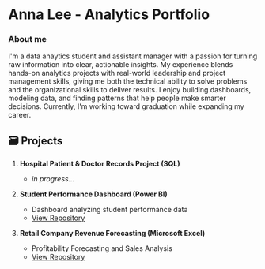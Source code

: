# Anna Lee - Analytics Portfolio
### About me
I'm a data anaytics student and assistant manager with a passion for turning raw information into clear, actionable insights. My experience blends hands-on analytics projects with real-world leadership and project management skills, giving me both the technical ability to solve problems and the organizational skills to deliver results. I enjoy building dashboards, modeling data, and finding patterns that help people make smarter decisions. Currently, I'm working toward graduation while expanding my career.

## 🗃️ Projects

1. **Hospital Patient & Doctor Records Project (SQL)**
   - *in progress...*
  
3. **Student Performance Dashboard (Power BI)**
   - Dashboard analyzing student performance data
   - [View Repository](https://github.com/annalee-data/studentperformance-powerbi/blob/main/README.md)

4. **Retail Company Revenue Forecasting (Microsoft Excel)**
   - Profitability Forecasting and Sales Analysis
   - [View Repository](https://github.com/annalee-data/retailrevenue-excel/blob/main/README.md)

